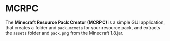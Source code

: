 # MCRPC
The **Minecraft Resource Pack Creator (MCRPC)** is a simple GUI application, that creates a folder and `pack.mcmeta` for your resource pack, and extracts the `assets` folder and `pack.png` from the Minecraft 1.8.jar.
